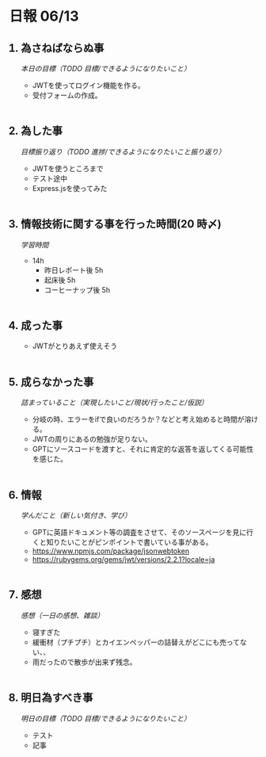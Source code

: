 # 日報 06/13

<ol>

## <li>為さねばならぬ事</li>

_本日の目標（TODO 目標/できるようになりたいこと）_

- JWTを使ってログイン機能を作る。
- 受付フォームの作成。

<br>

## <li>為した事</li>

_目標振り返り（TODO 進捗/できるようになりたいこと振り返り）_

- JWTを使うところまで
- テスト途中
- Express.jsを使ってみた

<br>

## <li>情報技術に関する事を行った時間(20 時〆)</li>

_学習時間_

- 14h
  - 昨日レポート後 5h
  - 起床後 5h
  - コーヒーナップ後 5h

<br>

## <li>成った事</li>

- JWTがとりあえず使えそう

<br>

## <li>成らなかった事</li>

_詰まっていること（実現したいこと/現状/行ったこと/仮説）_

- 分岐の時、エラーをifで良いのだろうか？などと考え始めると時間が溶ける。
- JWTの周りにあるの勉強が足りない。
- GPTにソースコードを渡すと、それに肯定的な返答を返してくる可能性を感じた。

<br>

## <li>情報</li>

_学んだこと（新しい気付き、学び）_

- GPTに英語ドキュメント等の調査をさせて、そのソースページを見に行くと知りたいことがピンポイントで書いている事がある。
- https://www.npmjs.com/package/jsonwebtoken
- https://rubygems.org/gems/jwt/versions/2.2.1?locale=ja

<br>

## <li>感想</li>

_感想（一日の感想、雑談）_

- 寝すぎた
- 緩衝材（プチプチ）とカイエンペッパーの詰替えがどこにも売ってない、、
- 雨だったので散歩が出来ず残念。

<br>

## <li>明日為すべき事</li>

_明日の目標（TODO 目標/できるようになりたいこと）_

- テスト
- 記事

<!-- end -->

<br>

</ol>

